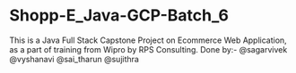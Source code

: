 # Shopp-E_Java-GCP-Batch_6
 This is a Java Full Stack Capstone Project on Ecommerce Web Application, as a part of training from Wipro by RPS Consulting. Done by:- @sagarvivek @vyshanavi @sai_tharun @sujithra
